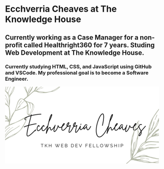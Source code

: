# Ecchverria Cheaves at The Knowledge House
## Currently working as a Case Manager for a non-profit called Healthright360 for 7 years.  Studing Web Development at The Knowledge House. 
### Currently studying HTML, CSS, and JavaScript using GitHub and VSCode.  My professional goal is to become a Software Engineer.

![Ecchverria Cheaves Banner](https://raw.githubusercontent.com/echeaves/echeaves.gethub.io/main/Rustic%20Minimal%20Wedding%20Print%20Banner%20for%20github.jpg)
